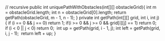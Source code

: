 // recursive
public int uniquePathWithObstacles(int[][] obstacleGrid){
int m = obstacleGrid.length;
int n = obstacleGrid[0].length;
return getPath(obstacleGrid, m - 1, n - 1);
}
​
private int getPath(int[][] grid, int i, int j) {
if (i == 0 && j == 0) return 1;
if(i >= 0 && j >= 0 && grid[i][j] == 1) return 0;
if (i < 0 || j < 0) return 0;
​
int up = getPath(grid, i - 1, j);
int left = getPath(grid, i, j - 1);
​
return left + up;
}